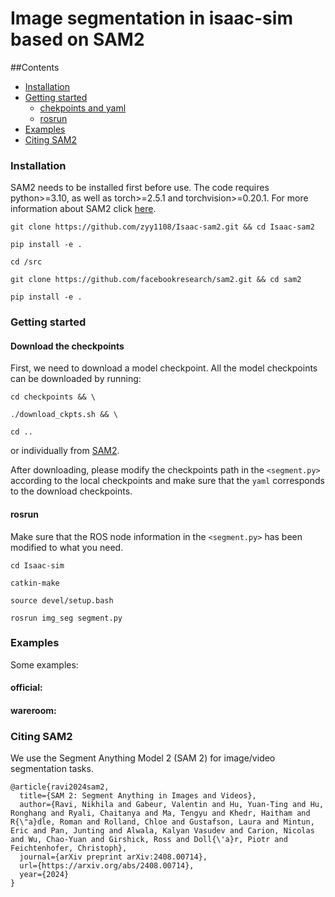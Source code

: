 # Image segmentation in isaac-sim based on SAM2
##Contents
- [Installation](#Installation)
- [Getting started](#Gettingstarted)
    - [chekpoints and yaml](#Downloadthecheckpoints)
	- [rosrun](#rosrun)
- [Examples](#Examples)
- [Citing SAM2](#CitingSAM2)
### Installation

SAM2 needs to be installed first before use. The code requires python>=3.10, as well as torch>=2.5.1 and torchvision>=0.20.1. For more information about SAM2 click [here](https://github.com/facebookresearch/sam2?tab=readme-ov-file).

```
git clone https://github.com/zyy1108/Isaac-sam2.git && cd Isaac-sam2

pip install -e .

cd /src

git clone https://github.com/facebookresearch/sam2.git && cd sam2

pip install -e .

```

### Getting started
#### Download the checkpoints
First, we need to download a model checkpoint. All the model checkpoints can be downloaded by running:
```
cd checkpoints && \

./download_ckpts.sh && \

cd ..
```
or individually from [SAM2](https://github.com/facebookresearch/sam2?tab=readme-ov-file).

After downloading, please modify the checkpoints path in the `<segment.py>` according to the local checkpoints and make sure that the `yaml` corresponds to the download checkpoints.
#### rosrun
Make sure that the ROS node information in the `<segment.py>` has been modified to what you need.

```
cd Isaac-sim

catkin-make

source devel/setup.bash

rosrun img_seg segment.py
```

### Examples
Some examples:

#### official:






#### wareroom:








### Citing SAM2
We use the Segment Anything Model 2 (SAM 2) for image/video segmentation tasks.
```
@article{ravi2024sam2,
  title={SAM 2: Segment Anything in Images and Videos},
  author={Ravi, Nikhila and Gabeur, Valentin and Hu, Yuan-Ting and Hu, Ronghang and Ryali, Chaitanya and Ma, Tengyu and Khedr, Haitham and R{\"a}dle, Roman and Rolland, Chloe and Gustafson, Laura and Mintun, Eric and Pan, Junting and Alwala, Kalyan Vasudev and Carion, Nicolas and Wu, Chao-Yuan and Girshick, Ross and Doll{\'a}r, Piotr and Feichtenhofer, Christoph},
  journal={arXiv preprint arXiv:2408.00714},
  url={https://arxiv.org/abs/2408.00714},
  year={2024}
}
```

